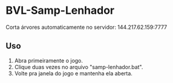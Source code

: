 # BVL-Samp-Lenhador
Corta árvores automaticamente no servidor: 144.217.62.159:7777

## Uso
1. Abra primeiramente o jogo.
2. Clique duas vezes no arquivo "samp-lenhador.bat".
3. Volte pra janela do jogo e mantenha ela aberta.
